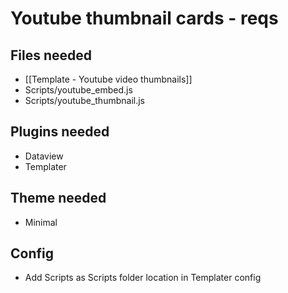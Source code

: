 # Youtube thumbnail cards - reqs

## Files needed
- [[Template - Youtube video thumbnails]]
- Scripts/youtube_embed.js
- Scripts/youtube_thumbnail.js

## Plugins needed
- Dataview
- Templater

## Theme needed
- Minimal

## Config
- Add Scripts as Scripts folder location in Templater config
